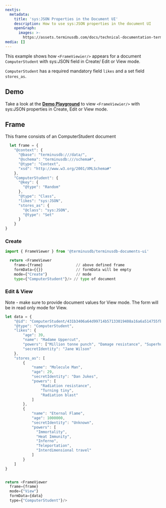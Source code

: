 ```yaml
---
nextjs:
  metadata:
    title: 'sys:JSON Properties in the Document UI'
    description: How to use sys:JSON properties in the document UI
    openGraph:
      images: >-
        https://assets.terminusdb.com/docs/technical-documentation-terminuscms-og.png
media: []
---
```


This example shows how `<FrameViewier/>` appears for a document `ComputerStudent` with sys:JSON field in Create/ Edit or View mode.

`ComputerStudent` has a required mandatory field `likes` and a set field `stores_as`.

## Demo

Take a look at the [**Demo Playground**](https://documents-ui-playground.terminusdb.com/JSON) to view `<FrameViewier/>` with sys:JSON properties in Create, Edit or View mode.

## Frame

This frame consists of an ComputerStudent document

```javascript
  let frame = {
    "@context": {
      "@base": "terminusdb:///data/",
      "@schema": "terminusdb:///schema#",
      "@type": "Context",
      "xsd": "http://www.w3.org/2001/XMLSchema#"
    },
    "ComputerStudent": {
      "@key": {
        "@type": "Random"
      },
      "@type": "Class",
      "likes": "sys:JSON",
      "stores_as": {
        "@class": "sys:JSON",
        "@type": "Set"
      }
    }
}
```

### Create

```python
import { FrameViewer } from '@terminusdb/terminusdb-documents-ui'

  return <FrameViewer
    frame={frame}               // above defined frame          
    formData={{}}               // formData will be empty
    mode={"Create"}             // mode 
    type={"ComputerStudent"}/> // type of document 
```

### Edit & View

Note - make sure to provide document values for View mode. The form will be in read only mode for View.

```javascript
let data = {
    "@id": "ComputerStudent/431b3406a64d99714b57133019408a16a6a514755fb229aff01419b4b423cb62",
    "@type": "ComputerStudent",
    "likes": {
        "age": 39,
        "name": "Madame Uppercut",
        "powers": ["Million tonne punch", "Damage resistance", "Superhuman reflexes"],
        "secretIdentity": "Jane Wilson"
    },
    "stores_as": [
        {
            "name": "Molecule Man",
            "age": 29,
            "secretIdentity": "Dan Jukes",
            "powers": [
                "Radiation resistance",
                "Turning tiny",
                "Radiation blast"
            ]
        },
        {
            "name": "Eternal Flame",
            "age": 1000000,
            "secretIdentity": "Unknown",
            "powers": [
              "Immortality",
              "Heat Immunity",
              "Inferno",
              "Teleportation",
              "Interdimensional travel"
            ]
        }
    ]
}


return <FrameViewer
  frame={frame}
  mode={"View"}
  formData={data}
  type={"ComputerStudent"}/>
```